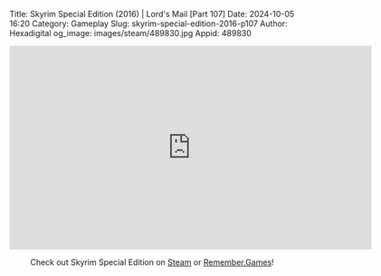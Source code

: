 Title: Skyrim Special Edition (2016) | Lord's Mail [Part 107]
Date: 2024-10-05 16:20
Category: Gameplay
Slug: skyrim-special-edition-2016-p107
Author: Hexadigital
og_image: images/steam/489830.jpg
Appid: 489830

<center><iframe src="https://www.youtube.com/embed/qZUYxqoN5PI?feature=oembed" allow="accelerometer; autoplay; encrypted-media; gyroscope; picture-in-picture" width="640" height="360" frameborder="0"></iframe>

Check out Skyrim Special Edition on [Steam](https://store.steampowered.com/app/489830/?curator_clanid=34633900) or [Remember.Games](https://remember.games/game/164/the-elder-scrolls-v-skyrim-special-edition/)!</center>
